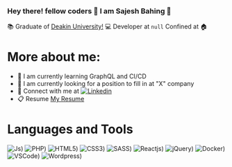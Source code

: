 ### Hey there! fellow coders 👋 I am Sajesh Bahing 👋

:books: Graduate of [Deakin University!](https://www.deakin.edu.au/)
:computer: Developer at `null`
Confined at :house:

# More about me:
* :pencil: I am currently learning GraphQL and CI/CD
* :eyes: I am currently looking for a position to fill in at "X" company 
* :link: Connect with me at [![Linkedin](https://github.com/SajeshBahing/SajeshBahing/blob/master/linkedin.svg)](https://www.linkedin.com/in/sajesh-bahing/)
* :clipboard: Resume [My Resume](https://drive.google.com/file/d/1xGJbCR2UXF0znjyUJP5yYzHUcO9djfY0/view?usp=sharing)

# Languages and Tools

![Js](https://github.com/SajeshBahing/SajeshBahing/blob/master/javascript.svg))
![PHP](https://github.com/SajeshBahing/SajeshBahing/blob/master/php.svg))
![HTML5](https://github.com/SajeshBahing/SajeshBahing/blob/master/html5.svg))
![CSS3](https://github.com/SajeshBahing/SajeshBahing/blob/master/css3.svg))
![SASS](https://github.com/SajeshBahing/SajeshBahing/blob/master/sass.svg))
![Reactjs](https://github.com/SajeshBahing/SajeshBahing/blob/master/react.svg))
![jQuery](https://github.com/SajeshBahing/SajeshBahing/blob/master/jquery.svg))
![Docker](https://github.com/SajeshBahing/SajeshBahing/blob/master/docker.svg))
![VSCode](https://github.com/SajeshBahing/SajeshBahing/blob/master/vscode.svg))
![Wordpress](https://github.com/SajeshBahing/SajeshBahing/blob/master/wordpress.svg))

<!--
**SajeshBahing/SajeshBahing** is a ✨ _special_ ✨ repository because its `README.md` (this file) appears on your GitHub profile.

Here are some ideas to get you started:

- 🔭 I’m currently working on ...
- 🌱 I’m currently learning ...
- 👯 I’m looking to collaborate on ...
- 🤔 I’m looking for help with ...
- 💬 Ask me about ...
- 📫 How to reach me: ...
- 😄 Pronouns: ...
- ⚡ Fun fact: ...
-->

